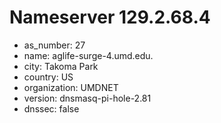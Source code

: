 # Nameserver 129.2.68.4

* as_number: 27
* name: aglife-surge-4.umd.edu.
* city: Takoma Park
* country: US
* organization: UMDNET
* version: dnsmasq-pi-hole-2.81
* dnssec: false
